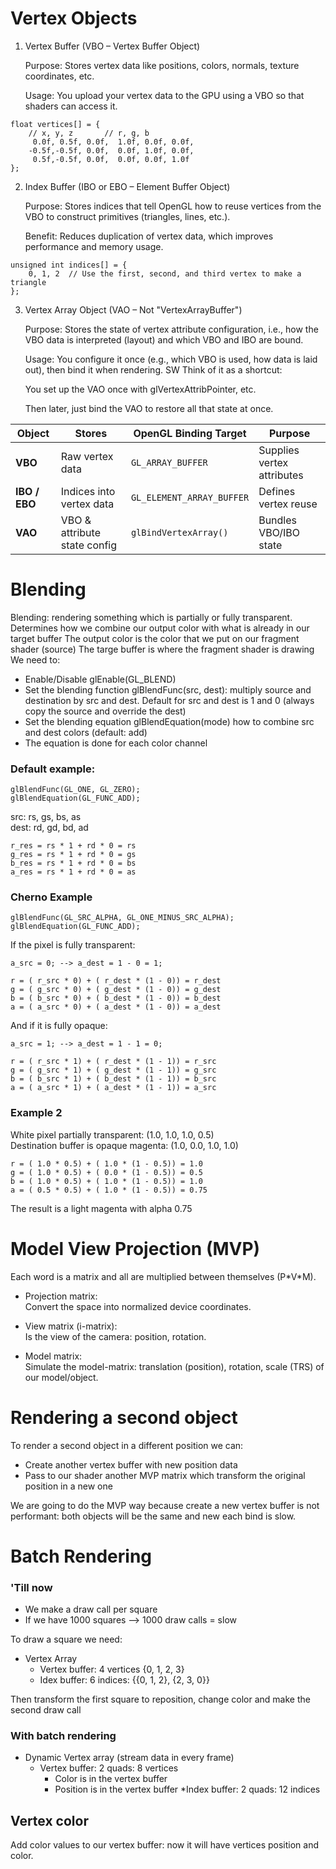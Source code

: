 # Vertex Objects

1. Vertex Buffer (VBO – Vertex Buffer Object)

    Purpose: Stores vertex data like positions, colors, normals, texture coordinates, etc.

    Usage: You upload your vertex data to the GPU using a VBO so that shaders can access it.

```
float vertices[] = {
    // x, y, z       // r, g, b
     0.0f, 0.5f, 0.0f,  1.0f, 0.0f, 0.0f,
    -0.5f,-0.5f, 0.0f,  0.0f, 1.0f, 0.0f,
     0.5f,-0.5f, 0.0f,  0.0f, 0.0f, 1.0f
};
```


2. Index Buffer (IBO or EBO – Element Buffer Object)

    Purpose: Stores indices that tell OpenGL how to reuse vertices from the VBO to construct primitives (triangles, lines, etc.).

    Benefit: Reduces duplication of vertex data, which improves performance and memory usage.

```
unsigned int indices[] = {
    0, 1, 2  // Use the first, second, and third vertex to make a triangle
};
```

3. Vertex Array Object (VAO – Not "VertexArrayBuffer")

    Purpose: Stores the state of vertex attribute configuration, i.e., how the VBO data is interpreted (layout) and which VBO and IBO are bound.

    Usage: You configure it once (e.g., which VBO is used, how data is laid out), then bind it when rendering.
SW
Think of it as a shortcut:

    You set up the VAO once with glVertexAttribPointer, etc.

    Then later, just bind the VAO to restore all that state at once.


| Object        | Stores                       | OpenGL Binding Target     | Purpose                    |
| ------------- | ---------------------------- | ------------------------- | -------------------------- |
| **VBO**       | Raw vertex data              | `GL_ARRAY_BUFFER`         | Supplies vertex attributes |
| **IBO / EBO** | Indices into vertex data     | `GL_ELEMENT_ARRAY_BUFFER` | Defines vertex reuse       |
| **VAO**       | VBO & attribute state config | `glBindVertexArray()`     | Bundles VBO/IBO state      |


# Blending

Blending: rendering something which is partially or fully transparent.
Determines how we combine our output color with what is already in our target buffer
The output color is the color that we put on our fragment shader (source)
The targe buffer is where the fragment shader is drawing
We need to:
  * Enable/Disable glEnable(GL_BLEND)
  * Set the blending function glBlendFunc(src, dest): multiply source and destination by src and dest. Default for src and dest is 1 and 0 (always copy the source and override the dest)
  * Set the blending equation glBlendEquation(mode) how to combine src and dest colors (default: add)
  * The equation is done for each color channel

### Default example:
```
glBlendFunc(GL_ONE, GL_ZERO);
glBlendEquation(GL_FUNC_ADD);
```

src: rs, gs, bs, as  
dest: rd, gd, bd, ad
```
r_res = rs * 1 + rd * 0 = rs
g_res = rs * 1 + rd * 0 = gs
b_res = rs * 1 + rd * 0 = bs
a_res = rs * 1 + rd * 0 = as
```

### Cherno Example
```
glBlendFunc(GL_SRC_ALPHA, GL_ONE_MINUS_SRC_ALPHA);
glBlendEquation(GL_FUNC_ADD);
```

If the pixel is fully transparent:
```
a_src = 0; --> a_dest = 1 - 0 = 1;

r = ( r_src * 0) + ( r_dest * (1 - 0)) = r_dest
g = ( g_src * 0) + ( g_dest * (1 - 0)) = g_dest
b = ( b_src * 0) + ( b_dest * (1 - 0)) = b_dest
a = ( a_src * 0) + ( a_dest * (1 - 0)) = a_dest
```

And if it is fully opaque:
```
a_src = 1; --> a_dest = 1 - 1 = 0;

r = ( r_src * 1) + ( r_dest * (1 - 1)) = r_src
g = ( g_src * 1) + ( g_dest * (1 - 1)) = g_src
b = ( b_src * 1) + ( b_dest * (1 - 1)) = b_src
a = ( a_src * 1) + ( a_dest * (1 - 1)) = a_src
```

### Example 2

White pixel partially transparent: (1.0, 1.0, 1.0, 0.5)  
Destination buffer is opaque magenta: (1.0, 0.0, 1.0, 1.0)  

```
r = ( 1.0 * 0.5) + ( 1.0 * (1 - 0.5)) = 1.0
g = ( 1.0 * 0.5) + ( 0.0 * (1 - 0.5)) = 0.5
b = ( 1.0 * 0.5) + ( 1.0 * (1 - 0.5)) = 1.0
a = ( 0.5 * 0.5) + ( 1.0 * (1 - 0.5)) = 0.75
```

The result is a light magenta with alpha 0.75


# Model View Projection (MVP)
Each word is a matrix and all are multiplied between themselves (P\*V\*M).  

* Projection matrix:  
  Convert the space into normalized device coordinates.

* View matrix (i-matrix):  
  Is the view of the camera: position, rotation.

* Model matrix:  
  Simulate the model-matrix: translation (position), rotation, scale (TRS) of our model/object.

# Rendering a second object

To render a second object in a different position we can:
  * Create another vertex buffer with new position data
  * Pass to our shader another MVP matrix which transform the original position in a new one

We are going to do the MVP way because create a new vertex buffer is not performant: both objects will be the same and new each bind is slow.

# Batch Rendering

### 'Till now
* We make a draw call per square
* If we have 1000 squares --> 1000 draw calls = slow

To draw a square we need:
* Vertex Array
  * Vertex buffer: 4 vertices {0, 1, 2, 3}
  * Idex buffer: 6 indices: {{0, 1, 2}, {2, 3, 0}}

Then transform the first square to reposition, change color and make the second draw call

### With batch rendering

* Dynamic Vertex array (stream data in every frame)
  * Vertex buffer: 2 quads: 8 vertices
    * Color is in the vertex buffer
    * Position is in the vertex buffer
  *Index buffer: 2 quads: 12 indices

## Vertex color
Add color values to our vertex buffer: now it will have vertices position and color.